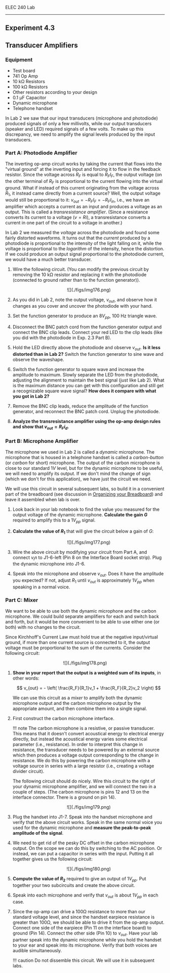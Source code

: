 ELEC 240 Lab

------------------------------------------------------------------------

Experiment 4.3
--------------

Transducer Amplifiers
---------------------

### 

### Equipment

* Test board
* 741 Op Amp
* 10 kΩ Resistors
* 100 kΩ Resistors
* Other resistors according to your design
* 0.1 µF Capacitor
* Dynamic microphone
* Telephone handset

In Lab 2 we saw that our input transducers (microphone and photodiode) produced
signals of only a few millivolts, while our output transducers (speaker and
LED) required signals of a few volts. To make up this discrepancy, we need to
amplify the signal levels produced by the input transducers.

### Part A: Photodiode Amplifier

The inverting op-amp circuit works by taking the current that flows into
the "virtual ground" at the inverting input and forcing it to flow in
the feedback resistor. Since the voltage across $R_F$ is equal to
$R_FI_F$, the output voltage (on the other terminal of $R_F$ is
proportional to the current flowing into the virtual ground. What if
instead of this current originating from the voltage across $R_1$, it
instead came directly from a current source? Well, the output voltage
would still be proportional to it: $v_{out} = -R_FI_F = -R_FI_{in}$, i.e.,
we have an amplifier which accepts a current as an input and produces a
voltage as an output. This is called a *transresistance amplifier*.
(Since a resistance converts its current to a voltage ($v=Ri$), a
transresistance converts a current in one part of the circuit to a
voltage in another.)

In Lab 2 we measured the *voltage* across the photodiode and found some fairly
distorted waveforms. It turns out that the *current* produced by a photodiode
is proportional to the intensity of the light falling on it, while the voltage
is proportional to the *logarithm* of the intensity, hence the distortion. If
we could produce an output signal proportional to the photodiode current, we
would have a much better transducer.

1. Wire the following circuit. (You can modify the previous circuit by removing
   the 10 kΩ resistor and replacing it with the photodiode (connected to ground
   rather than to the function generator)).

   <center>
   ![](./figs/img176.png)
   </center>

2. As you did in Lab 2, note the output voltage, $v_{out}$, and observe how it
   changes as you cover and uncover the photodiode with your hand.

3. Set the function generator to produce an $8 V_{ pp }$, 100 Hz triangle wave.

4. Disconnect the BNC patch cord from the function generator output and connect
   the BNC clip leads. Connect your red LED to the clip leads (like you did
   with the photodiode in Exp. 2.3 Part B).

5. Hold the LED directly above the photodiode and observe $v_{out}$. **Is it less
   distorted than in Lab 2?** Switch the function generator to sine wave and
   observe the waveshape.

6. Switch the function generator to square wave and increase the amplitude to
   maximum. Slowly separate the LED from the photodiode, adjusting the
   alignment to maintain the best signal (just like Lab 2).  What is the
   maximum distance you can get with this configuration and still get a
   recognizable square wave signal? **How does it compare with what you got in
   Lab 2?**

7. Remove the BNC clip leads, reduce the amplitude of the function generator,
   and reconnect the BNC patch cord. Unplug the photodiode.

8. **Analyze the transresistance amplifier using the op-amp design rules and
   show that $v_{out} = R_Fi_d$.**

### Part B: Microphone Amplifier

The microphone we used in Lab 2 is called a *dynamic* microphone. The
microphone that is housed in a telephone handset is called a *carbon-button*
(or *carbon* for short) microphone. The output of the carbon microphone is
close to our standard $1 V$ level, but for the dynamic microphone to be useful,
we will need to amplify its output. If we don't mind the change of sign (which
we don't for this application), we have just the circuit we need.

We will use this circuit in several subsequent labs, so build it in a
convenient part of the breadboard (see discussion in [Organizing your
Breadboard](./organizing-your-breadboard)) and leave it assembled when lab is
over.

1. Look back in your lab notebook to find the value you measured for the output
   voltage of the dynamic microphone. **Calculate the gain $G$** required to
   amplify this to a $1 V_{ pp }$ signal.

2. **Calculate the value of $R_1$** that will give the circuit below a
gain of $G$:

    <center>
    ![](./figs/img177.png)
    </center>

3. Wire the above circuit by modifying your circuit from Part A, and
connect $v_in$ to J1-6-left (Pin 8 on the Interface Board socket strip).
Plug the dynamic microphone into J1-6.

4. Speak into the microphone and observe $v_{out}$. Does it have the amplitude
   you expected? If not, adjust $R_1$ until $v_{out}$ is approximately $1 V_{ pp
   }$ when speaking in a normal voice.

### Part C: Mixer

We want to be able to use both the dynamic microphone and the carbon
microphone. We could build separate amplifiers for each and switch back and
forth, but it would be more convenient to be able to use either one (or both)
with no changes to the circuit.

Since Kirchhoff's Current Law must hold true at the negative input/virtual
ground, if more than one current source is connected to it, the output voltage
must be proportional to the sum of the currents.  Consider the following
circuit:

<center>
![](./figs/img178.png)
</center>

1. **Show in your report that the output is a weighted sum of its inputs**, in
   other words:

    $$
    v_{out} = - \left( \frac{R_F}{R_1}v_1 + \frac{R_F}{R_2}v_2 \right)
    $$

    We can use this circuit as a *mixer* to amplify both the dynamic microphone
    output and the carbon microphone output by the appropriate amount, and then
    combine them into a single signal.

2. First construct the carbon microphone interface.

    !!! note 
        The carbon microphone is a resistive, or passive transducer.  This
        means that it doesn't convert acoustical energy to electrical energy
        directly, but instead the acoustical energy varies some electrical
        parameter (i.e., resistance). In order to interpret this change in
        resistance, the transducer needs to be powered by an external source
        which then produces a voltage output corresponding to the change in
        resistance. We do this by powering the carbon microphone with a voltage
        source in series with a large resistor (i.e., creating a voltage
        divider circuit).

    The following circuit should do nicely. Wire this circuit to the right of
    your dynamic microphone amplifier, and we will connect the two in a couple
    of steps. (The carbon microphone is pins 12 and 13 on the interface
    connector. There is a ground on pin 14).

    <center> ![](./figs/img179.png) </center>  

3. Plug the handset into J1-7. Speak into the handset microphone and verify
   that the above circuit works. Speak in the same normal voice you used for
   the dynamic microphone and **measure the peak-to-peak amplitude of the
   signal**.

4. We need to get rid of the pesky DC offset in the carbon microphone output.
   On the scope we can do this by switching to the AC position. Or instead, we
   can put a capacitor in series with the input. Putting it all together gives
   us the following circuit:

    <center>
    ![](./figs/img180.png)
    </center>

5. **Compute the value of $R_2$** required to give an output of $1V_{ pp }$.
   Put together your two subcircuits and create the above circuit.

6. Speak into each microphone and verify that $v_{out}$ is about $1 V_{ pp }$ in
   each case.

7. Since the op-amp can drive a 100Ω resistance to more than our standard
   voltage level, and since the handset earpiece resistance is greater than
   100Ω, we should be able to drive it from the op-amp output. Connect one side
   of the earpiece (Pin 11 on the interface board) to ground (Pin 14).  Connect
   the other side (Pin 10) to $v_{out}$. Have your lab partner speak into the
   dynamic microphone while you hold the handset to your ear and speak into its
   microphone. Verify that both voices are audible simultaneously.

    !!! caution
        Do not dissemble this circuit. We will use it in subsequent labs.
